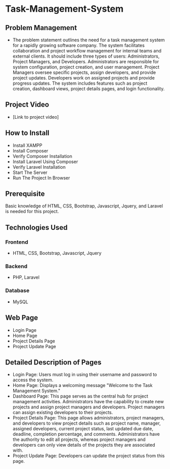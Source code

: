 # Task-Management-System

## Problem Management
- The problem statement outlines the need for a task management system for a rapidly growing software company. The system facilitates collaboration and project workflow management for internal teams and external clients. It should include three types of users: Administrators, Project Managers, and Developers. Administrators are responsible for system configuration, project creation, and user management. Project Managers oversee specific projects, assign developers, and provide project updates. Developers work on assigned projects and provide progress updates. The system includes features such as project creation, dashboard views, project details pages, and login functionality.

## Project Video
- [Link to project video]

## How to Install
- Install XAMPP
- Install Composer
- Verify Composer Installation
- Install Laravel Using Composer
- Verify Laravel Installation
- Start The Server
- Run The Project In Browser

## Prerequisite
Basic knowledge of HTML, CSS, Bootstrap, Javascript, Jquery, and Laravel is needed for this project.

## Technologies Used

### Frontend
- HTML, CSS, Bootstrap, Javascript, Jquery

### Backend
- PHP, Laravel

### Database
- MySQL

## Web Page
- Login Page
- Home Page
- Project Details Page
- Project Update Page

## Detailed Description of Pages
- Login Page: Users must log in using their username and password to access the system.
- Home Page: Displays a welcoming message "Welcome to the Task Management System."
- Dashboard Page: This page serves as the central hub for project management activities. Administrators have the capability to create new projects and assign project managers and developers. Project managers can assign existing developers to their projects.
- Project Details Page: This page allows administrators, project managers, and developers to view project details such as project name, manager, assigned developers, current project status, last updated due date, deadline, completion percentage, and comments. Administrators have the authority to edit all projects, whereas project managers and developers can only view details of the projects they are associated with.
- Project Update Page: Developers can update the project status from this page.
